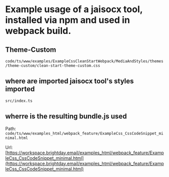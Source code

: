 # Example usage of a jaisocx tool, installed via npm and used in webpack build.

## Theme-Custom

`code/ts/www/examples/ExampleCssCleanStartWebpack/MediaAndStyles/themes/theme-custom/clean-start-theme-custom.css`

## where are imported jaisocx tool's styles imported

`src/index.ts`

## wherre is the resulting bundle.js used

Path: `code/ts/www/examples_html/webpack_feature/ExampleCss_CssCodeSnippet_minimal.html`


Url: [https://workspace.brightday.email/examples_html/webpack_feature/ExampleCss_CssCodeSnippet_minimal.html](https://workspace.brightday.email/examples_html/webpack_feature/ExampleCss_CssCodeSnippet_minimal.html)



